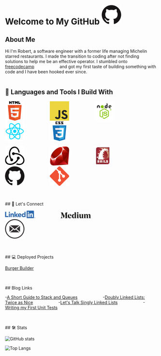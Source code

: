 # Welcome to My GitHub ![GitHub Logo](assets/images/github.png)

## About Me

Hi I'm Robert, a software engineer with a former life managing Michelin starred restaurants. I made the transition to coding after not finding solutions to help me be an effective operator. I stumbled onto [freecodecamp](https://www.freecodecamp.org/) and got my first taste of building something with code and I have been hooked ever since.
<br>
<br>

## 🧰 Languages and Tools I Build With

<a href=""><img src="assets/images/HTML5.png" alt="HTML5"></a>
<a href=""><img  src="assets/images/js.png" alt="JS"></a>
<a href=""><img src="assets/images/nodejs.png" alt="Node.js"></a>
<a href=""><img src="assets/images/react.png" alt="React"></a>
<a href=""><img src="assets/images/css.png" alt="CSS3"></a>

<a href=""><img src="assets/images/redux.png" alt="Redux"></a>
<a href=""><img src="assets/images/ruby.png" alt="Ruby"></a>
<a href=""><img src="assets/images/rails.png" alt="Rails"></a>
<a href=""><img src="assets/images/github.png" alt="GitHub"></a>
<a href=""><img src="assets/images/git.png" alt="Git"></a>

<br>
<br>
## 📣 Let's Connect

<style type="text/css">
   a {margin-right: 80px}
</style>

<a href="https://www.linkedin.com/in/robert-keller-dev/"><img src="assets/images/linkedin.jpg" alt="LinkedIn Icon"></a>
<a href="https://medium.com/@robert.keller22"><img src="assets/images/medium.png" alt="Medium Icon"></a>
<a href="mailto: robert.keller22@gmail.com"><img src="assets/images/email.png" alt="Email Icon"></a>

<br>
<br>
## 💻 Deployed Projects

[Burger Builder](https://react---burger-builder.web.app/)

<br>
<br>
## Blog Links

-[A Short Guide to Stack and Queues](https://medium.com/@robert.keller22/a-short-guide-to-stacks-queues-459f8df2081b) -[Doubly Linked Lists: Twice as Nice](https://medium.com/javascript-in-plain-english/twice-as-nice-doubly-linked-lists-c7421b9e4f16) -[Let's Talk Singly Linked Lists](https://medium.com/javascript-in-plain-english/lets-talk-singly-linked-lists-29fe52a93410) -[Writing my First Unit Tests](https://medium.com/@robert.keller22/my-first-unit-test-also-my-second-and-third-9615f428d1fe)

<br>
<br>
## 🛠 Stats

![GitHub stats](https://github-readme-stats.vercel.app/api?username=MisterRK&show_icons=true&theme=dracula)

![Top Langs](https://github-readme-stats.vercel.app/api/top-langs/?username=MisterRK&theme=dracula)

<!--
**MisterRK/MisterRK** is a ✨ _special_ ✨ repository because its `README.md` (this file) appears on your GitHub profile.

Here are some ideas to get you started:

- 🔭 I’m currently working on ...
- 🌱 I’m currently learning ...
- 👯 I’m looking to collaborate on ...
- 🤔 I’m looking for help with ...
- 💬 Ask me about ...
- 📫 How to reach me: ...
- 😄 Pronouns: ...
- ⚡ Fun fact: ...
-->
